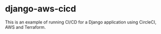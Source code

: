 # django-aws-cicd
This is an example of running CI/CD for a Django application using CircleCI, AWS and Terraform.

